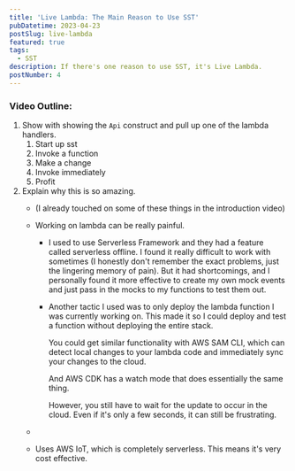 ```yaml
---
title: 'Live Lambda: The Main Reason to Use SST'
pubDatetime: 2023-04-23
postSlug: live-lambda
featured: true
tags:
  - SST
description: If there's one reason to use SST, it's Live Lambda.
postNumber: 4
---
```


### Video Outline:
1. Show with showing the `Api` construct and pull up one of the lambda handlers.
    1. Start up sst
    1. Invoke a function
    1. Make a change
    1. Invoke immediately
    1. Profit
2. Explain why this is so amazing.
    - (I already touched on some of these things in the introduction video)
    - Working on lambda can be really painful.
        - I used to use Serverless Framework and they had a feature called
          serverless offline. I found it really difficult to work with
          sometimes (I honestly don't remember the exact problems, just the
          lingering memory of pain). But it had shortcomings, and I personally
          found it more effective to create my own mock events and just pass in
          the mocks to my functions to test them out.
        - Another tactic I used was to only deploy the lambda function I was
          currently working on. This made it so I could deploy and test a
          function without deploying the entire stack.

          You could get similar functionality with AWS SAM CLI, which can
          detect local changes to your lambda code and immediately sync your
          changes to the cloud.

          And AWS CDK has a watch mode that does essentially the same thing.

          However, you still have to wait for the update to occur in the cloud.
          Even if it's only a few seconds, it can still be frustrating.

    - 

    - Uses AWS IoT, which is completely serverless. This means it's very cost
      effective.


